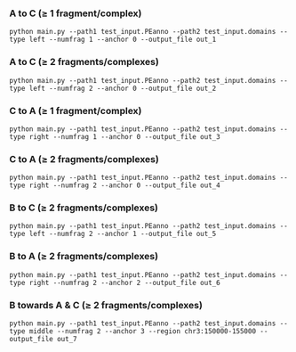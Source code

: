 ### A to C ($\geq$ 1 fragment/complex)
```
python main.py --path1 test_input.PEanno --path2 test_input.domains --type left --numfrag 1 --anchor 0 --output_file out_1
```

### A to C ($\geq$ 2 fragments/complexes)
```
python main.py --path1 test_input.PEanno --path2 test_input.domains --type left --numfrag 2 --anchor 0 --output_file out_2
```

### C to A ($\geq$ 1 fragment/complex)
```
python main.py --path1 test_input.PEanno --path2 test_input.domains --type right --numfrag 1 --anchor 0 --output_file out_3
```

### C to A ($\geq$ 2 fragments/complexes)
```
python main.py --path1 test_input.PEanno --path2 test_input.domains --type right --numfrag 2 --anchor 0 --output_file out_4
```

### B to C ($\geq$ 2 fragments/complexes)
```
python main.py --path1 test_input.PEanno --path2 test_input.domains --type left --numfrag 2 --anchor 1 --output_file out_5
```

### B to A ($\geq$ 2 fragments/complexes)
```
python main.py --path1 test_input.PEanno --path2 test_input.domains --type right --numfrag 2 --anchor 2 --output_file out_6
```

### B towards A & C ($\geq$ 2 fragments/complexes)
```
python main.py --path1 test_input.PEanno --path2 test_input.domains --type middle --numfrag 2 --anchor 3 --region chr3:150000-155000 --output_file out_7
```